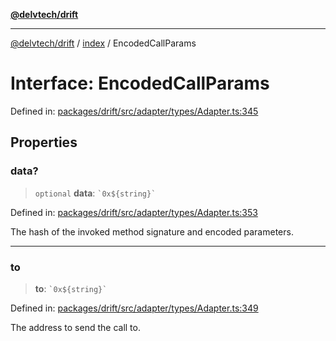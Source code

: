 [**@delvtech/drift**](../../README.md)

***

[@delvtech/drift](../../README.md) / [index](../README.md) / EncodedCallParams

# Interface: EncodedCallParams

Defined in: [packages/drift/src/adapter/types/Adapter.ts:345](https://github.com/delvtech/drift/blob/95370f81f9813e8d583ed884b0b07657be0d8f2c/packages/drift/src/adapter/types/Adapter.ts#L345)

## Properties

### data?

> `optional` **data**: `` `0x${string}` ``

Defined in: [packages/drift/src/adapter/types/Adapter.ts:353](https://github.com/delvtech/drift/blob/95370f81f9813e8d583ed884b0b07657be0d8f2c/packages/drift/src/adapter/types/Adapter.ts#L353)

The hash of the invoked method signature and encoded parameters.

***

### to

> **to**: `` `0x${string}` ``

Defined in: [packages/drift/src/adapter/types/Adapter.ts:349](https://github.com/delvtech/drift/blob/95370f81f9813e8d583ed884b0b07657be0d8f2c/packages/drift/src/adapter/types/Adapter.ts#L349)

The address to send the call to.

